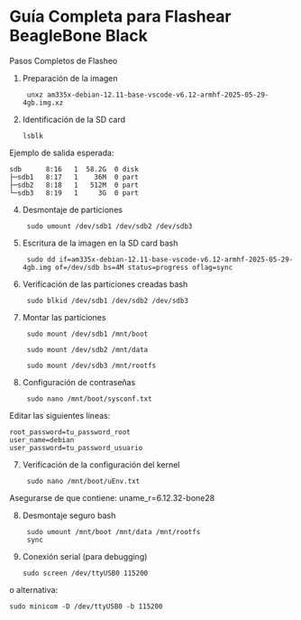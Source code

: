 # Guía Completa para Flashear BeagleBone Black
Pasos Completos de Flasheo

1. Preparación de la imagen

        unxz am335x-debian-12.11-base-vscode-v6.12-armhf-2025-05-29-4gb.img.xz

2. Identificación de la SD card

       lsblk
Ejemplo de salida esperada:

    sdb      8:16   1  58.2G  0 disk 
    ├─sdb1   8:17   1    36M  0 part 
    ├─sdb2   8:18   1   512M  0 part 
    └─sdb3   8:19   1     3G  0 part

4. Desmontaje de particiones
   
        sudo umount /dev/sdb1 /dev/sdb2 /dev/sdb3

5. Escritura de la imagen en la SD card
bash

        sudo dd if=am335x-debian-12.11-base-vscode-v6.12-armhf-2025-05-29-4gb.img of=/dev/sdb bs=4M status=progress oflag=sync

6. Verificación de las particiones creadas
bash

        sudo blkid /dev/sdb1 /dev/sdb2 /dev/sdb3

7. Montar las particiones
   
        sudo mount /dev/sdb1 /mnt/boot

        sudo mount /dev/sdb2 /mnt/data

        sudo mount /dev/sdb3 /mnt/rootfs
6. Configuración de contraseñas

        sudo nano /mnt/boot/sysconf.txt
   
Editar las siguientes líneas:
    
    root_password=tu_password_root
    user_name=debian
    user_password=tu_password_usuario

7. Verificación de la configuración del kernel

        sudo nano /mnt/boot/uEnv.txt
   
Asegurarse de que contiene:
uname_r=6.12.32-bone28

8. Desmontaje seguro
bash

        sudo umount /mnt/boot /mnt/data /mnt/rootfs
        sync

9. Conexión serial (para debugging)

       sudo screen /dev/ttyUSB0 115200
o alternativa:

    sudo minicom -D /dev/ttyUSB0 -b 115200

